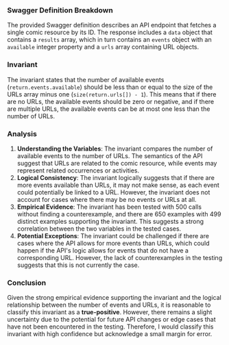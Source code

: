 ### Swagger Definition Breakdown
The provided Swagger definition describes an API endpoint that fetches a single comic resource by its ID. The response includes a `data` object that contains a `results` array, which in turn contains an `events` object with an `available` integer property and a `urls` array containing URL objects.

### Invariant
The invariant states that the number of available events (`return.events.available`) should be less than or equal to the size of the URLs array minus one (`size(return.urls[]) - 1`). This means that if there are no URLs, the available events should be zero or negative, and if there are multiple URLs, the available events can be at most one less than the number of URLs.

### Analysis
1. **Understanding the Variables**: The invariant compares the number of available events to the number of URLs. The semantics of the API suggest that URLs are related to the comic resource, while events may represent related occurrences or activities. 
2. **Logical Consistency**: The invariant logically suggests that if there are more events available than URLs, it may not make sense, as each event could potentially be linked to a URL. However, the invariant does not account for cases where there may be no events or URLs at all. 
3. **Empirical Evidence**: The invariant has been tested with 500 calls without finding a counterexample, and there are 650 examples with 499 distinct examples supporting the invariant. This suggests a strong correlation between the two variables in the tested cases.
4. **Potential Exceptions**: The invariant could be challenged if there are cases where the API allows for more events than URLs, which could happen if the API's logic allows for events that do not have a corresponding URL. However, the lack of counterexamples in the testing suggests that this is not currently the case.

### Conclusion
Given the strong empirical evidence supporting the invariant and the logical relationship between the number of events and URLs, it is reasonable to classify this invariant as a **true-positive**. However, there remains a slight uncertainty due to the potential for future API changes or edge cases that have not been encountered in the testing. Therefore, I would classify this invariant with high confidence but acknowledge a small margin for error.
